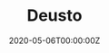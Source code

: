 ---
title: "Deusto"  # Add a page title.
summary: "Hello! Aquí va todo lo relacionado con la actividad académica" 
date: "2020-05-06T00:00:00Z"  # Add today's date.
type: "widget_page"  # Page type is a Widget Page
---